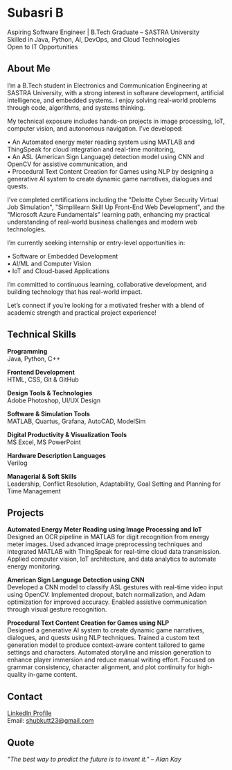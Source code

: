 # Subasri B

Aspiring Software Engineer | B.Tech Graduate – SASTRA University  
Skilled in Java, Python, AI, DevOps, and Cloud Technologies  
Open to IT Opportunities

## About Me

I’m a B.Tech student in Electronics and Communication Engineering at SASTRA University, with a strong interest in software development, artificial intelligence, and embedded systems. I enjoy solving real-world problems through code, algorithms, and systems thinking.

My technical exposure includes hands-on projects in image processing, IoT, computer vision, and autonomous navigation. I’ve developed:

• An Automated energy meter reading system using MATLAB and ThingSpeak for cloud integration and real-time monitoring,  
• An ASL (American Sign Language) detection model using CNN and OpenCV for assistive communication, and  
• Procedural Text Content Creation for Games using NLP by designing a generative AI system to create dynamic game narratives, dialogues and quests.

I’ve completed certifications including the "Deloitte Cyber Security Virtual Job Simulation", "Simplilearn Skill Up Front-End Web Development", and the "Microsoft Azure Fundamentals" learning path, enhancing my practical understanding of real-world business challenges and modern web technologies.

I’m currently seeking internship or entry-level opportunities in:

• Software or Embedded Development  
• AI/ML and Computer Vision  
• IoT and Cloud-based Applications

I’m committed to continuous learning, collaborative development, and building technology that has real-world impact.

Let’s connect if you’re looking for a motivated fresher with a blend of academic strength and practical project experience!

## Technical Skills

**Programming**  
Java, Python, C++

**Frontend Development**  
HTML, CSS, Git & GitHub

**Design Tools & Technologies**  
Adobe Photoshop, UI/UX Design

**Software & Simulation Tools**  
MATLAB, Quartus, Grafana, AutoCAD, ModelSim

**Digital Productivity & Visualization Tools**  
MS Excel, MS PowerPoint

**Hardware Description Languages**  
Verilog

**Managerial & Soft Skills**  
Leadership, Conflict Resolution, Adaptability, Goal Setting and Planning for Time Management

## Projects

**Automated Energy Meter Reading using Image Processing and IoT**  
Designed an OCR pipeline in MATLAB for digit recognition from energy meter images. Used advanced image preprocessing techniques and integrated MATLAB with ThingSpeak for real-time cloud data transmission. Applied computer vision, IoT architecture, and data analytics to automate energy monitoring.

**American Sign Language Detection using CNN**  
Developed a CNN model to classify ASL gestures with real-time video input using OpenCV. Implemented dropout, batch normalization, and Adam optimization for improved accuracy. Enabled assistive communication through visual gesture recognition.

**Procedural Text Content Creation for Games using NLP**  
Designed a generative AI system to create dynamic game narratives, dialogues, and quests using NLP techniques. Trained a custom text generation model to produce context-aware content tailored to game settings and characters. Automated storyline and mission generation to enhance player immersion and reduce manual writing effort. Focused on grammar consistency, character alignment, and plot continuity for high-quality in-game content.

## Contact

[LinkedIn Profile](https://www.linkedin.com/in/subasri-b-84839236b)  
Email: shubkutt23@gmail.com

## Quote

*"The best way to predict the future is to invent it." – Alan Kay*
